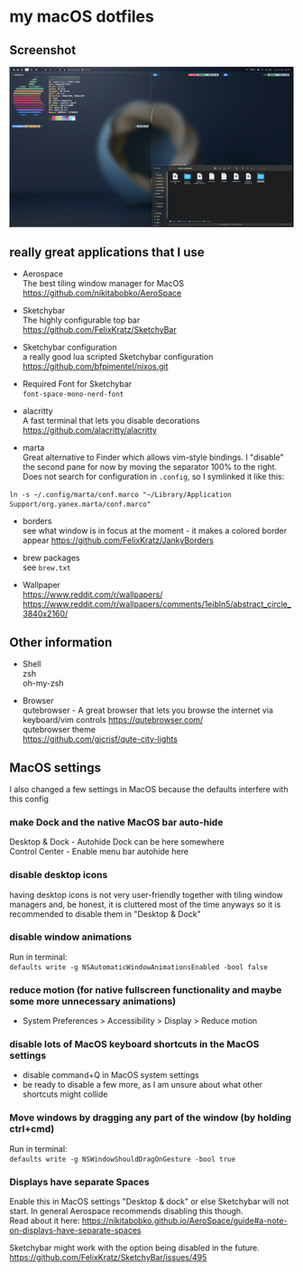 # my macOS dotfiles

## Screenshot
<p align="center">
  <img src="rice.png" />
</p>

## really great applications that I use

- Aerospace  
The best tiling window manager for MacOS
https://github.com/nikitabobko/AeroSpace

- Sketchybar  
The highly configurable top bar
https://github.com/FelixKratz/SketchyBar

- Sketchybar configuration  
a really good lua scripted Sketchybar configuration
https://github.com/bfpimentel/nixos.git

- Required Font for Sketchybar  
`font-space-mono-nerd-font`

- alacritty   
A fast terminal that lets you disable decorations 
https://github.com/alacritty/alacritty

- marta  
Great alternative to Finder which allows vim-style bindings. I "disable" the second pane for now by moving the separator 100% to the right. Does not search for configuration in `.config`, so I symlinked it like this:

`ln -s ~/.config/marta/conf.marco "~/Library/Application Support/org.yanex.marta/conf.marco"`

- borders  
see what window is in focus at the moment - it makes a colored border appear
https://github.com/FelixKratz/JankyBorders

- brew packages  
see `brew.txt`

- Wallpaper  
https://www.reddit.com/r/wallpapers/  
https://www.reddit.com/r/wallpapers/comments/1eibln5/abstract_circle_3840x2160/

## Other information

- Shell  
zsh  
oh-my-zsh  

- Browser  
qutebrowser - A great browser that lets you browse the internet via keyboard/vim controls
https://qutebrowser.com/  
qutebrowser theme  
https://github.com/gicrisf/qute-city-lights  

## MacOS settings

I also changed a few settings in MacOS because the defaults interfere with this config

### make Dock and the native MacOS bar auto-hide  
Desktop & Dock - Autohide Dock can be here somewhere  
Control Center - Enable menu bar autohide here  

### disable desktop icons
having desktop icons is not very user-friendly together with tiling window managers and, be honest, it is cluttered most of the time anyways so it is recommended to disable them in "Desktop & Dock"  

### disable window animations
Run in terminal:  
`defaults write -g NSAutomaticWindowAnimationsEnabled -bool false`

### reduce motion (for native fullscreen functionality and maybe some more unnecessary animations)
- System Preferences > Accessibility > Display > Reduce motion

### disable lots of MacOS keyboard shortcuts in the MacOS settings
- disable command+Q in MacOS system settings
- be ready to disable a few more, as I am unsure about what other shortcuts might collide

### Move windows by dragging any part of the window (by holding ctrl+cmd)
Run in terminal:  
`defaults write -g NSWindowShouldDragOnGesture -bool true`

### Displays have separate Spaces
Enable this in MacOS settings "Desktop & dock" or else Sketchybar will not start. In general Aerospace recommends disabling this though.  
Read about it here: https://nikitabobko.github.io/AeroSpace/guide#a-note-on-displays-have-separate-spaces  

Sketchybar might work with the option being disabled in the future.  
https://github.com/FelixKratz/SketchyBar/issues/495  
